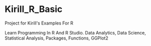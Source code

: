 # Kirill_R_Basic
Project for Kirill's Examples For R

Learn Programming In R And R Studio. Data Analytics, Data Science, Statistical Analysis, Packages, Functions, GGPlot2
